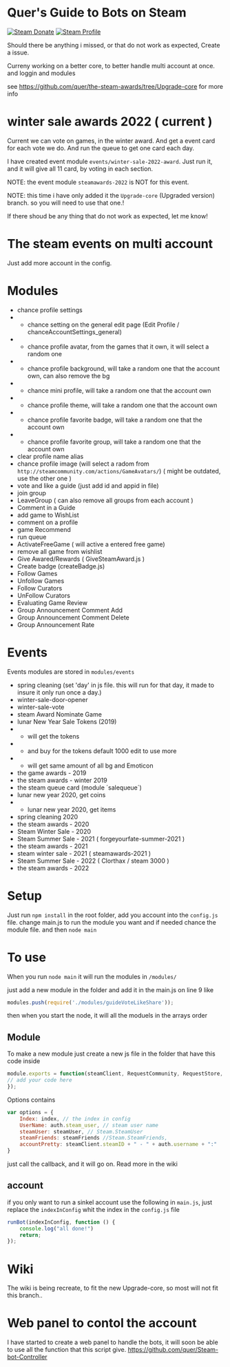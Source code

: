 # Quer's Guide to Bots on Steam 
[![Steam Donate][steam-img]][steam-url] 
[![Steam Profile][steam-account-img]][steam-account-url]

Should there be anything i missed, or that do not work as expected, Create a issue.

Curreny working on a better core, to better handle multi account at once. and loggin and modules 

see https://github.com/quer/the-steam-awards/tree/Upgrade-core for more info

# winter sale awards 2022 ( current )
Current we can vote on games, in the winter award. And get a event card for each vote we do. 
And run the queue to get one card each day.

I have created event module `events/winter-sale-2022-award`. Just run it, and it will give all 11 card, by voting in each section. 

NOTE: the event module `steamawards-2022` is NOT for this event.


NOTE: this time i have only added it the `Upgrade-core` (Upgraded version) branch. so you will need to use that one.!

If there shoud be any thing that do not work as expected, let me know!

# The steam events on multi account
Just add more account in the config.

# Modules
 * chance profile settings
 * * chance setting on the general edit page (Edit Profile / chanceAccountSettings_general)
 * * chance profile avatar, from the games that it own, it will select a random one
 * * chance profile background, will take a random one that the account own, can also remove the bg
 * * chance mini profile, will take a random one that the account own
 * * chance profile theme, will take a random one that the account own
 * * chance profile favorite badge, will take a random one that the account own
 * * chance profile favorite group, will take a random one that the account own
 * clear profile name alias
 * chance profile image (will select a radom from `http://steamcommunity.com/actions/GameAvatars/`) ( might be outdated, use the other one )
 * vote and like a guide (just add id and appid in file)
 * join group
 * LeaveGroup ( can also remove all groups from each account )
 * Comment in a Guide
 * add game to WishList
 * comment on a profile
 * game Recommend
 * run queue
 * ActivateFreeGame ( will active a entered free game)
 * remove all game from wishlist
 * Give Awared/Rewards ( GiveSteamAward.js )
 * Create badge (createBadge.js)
 * Follow Games
 * Unfollow Games
 * Follow Curators
 * UnFollow Curators
 * Evaluating Game Review
 * Group Announcement Comment Add
 * Group Announcement Comment Delete
 * Group Announcement Rate

# Events
Events modules are stored in `modules/events`
 * spring cleaning (set 'day' in js file. this will run for that day, it made to insure it only run once a day.)
 * winter-sale-door-opener
 * winter-sale-vote
 * steam Award Nominate Game
 * lunar New Year Sale Tokens (2019)
 * * will get the tokens 
 * * and buy for the tokens default 1000 edit to use more
 * * will get same amount of all bg and Emoticon
 * the game awards - 2019
 * the steam awards - winter 2019
 * the steam queue card (module ´salequeue´)
 * lunar new year 2020, get coins
 * * lunar new year 2020, get items
 * spring cleaning 2020
 * the steam awards - 2020
 * Steam Winter Sale - 2020
 * Steam Summer Sale - 2021 ( forgeyourfate-summer-2021 )
 * the steam awards - 2021
 * steam winter sale - 2021 ( steamawards-2021 )
 * Steam Summer Sale - 2022 ( Clorthax / steam 3000 )
 * the steam awards - 2022

# Setup
Just run `npm install` in the root folder,
add you account into the `config.js` file.
change main.js to run the module you want
and if needed chance the module file. 
and then `node main`

# To use 
When you run `node main` it will run the modules in `/modules/`

just add a new module in the folder and add it in the main.js on line 9 like
```js
modules.push(require('./modules/guideVoteLikeShare'));
```
then when you start the node, it will all the moduels in the arrays order
## Module
To make a new module just create a new js file in the folder that have this code inside
```js
module.exports = function(steamClient, RequestCommunity, RequestStore, SessionID, options, callback){
// add your code here
});
```
Options contains 
```js
var options = {
    Index: index, // the index in config
    UserName: auth.steam_user, // steam user name
    steamUser: steamUser, // Steam.SteamUser
    steamFriends: steamFriends //Steam.SteamFriends,
    accountPretty: steamClient.steamID + " - " + auth.username + ":"
}
```
just call the callback, and it will go on.
Read more in the wiki
## account
if you only want to run a sinkel account use the following in `main.js`, just replace the `indexInConfig` whit the index in the `config.js` file
```js
runBot(indexInConfig, function () {
	console.log("all done!")
	return;
});
```
# Wiki
The wiki is being recreate, to fit the new Upgrade-core, so most will not fit this branch..

# Web panel to contol the account
I have started to create a web panel to handle the bots, 
it will soon be able to use all the function that this script give.
https://github.com/quer/Steam-bot-Controller

[steam-img]:  https://img.shields.io/badge/donate-Steam-lightgrey.svg?style=flat-square
[steam-url]:  https://steamcommunity.com/tradeoffer/new/?partner=29967844&token=ipZz21tf
[steam-account-url]:  https://steamcommunity.com/id/quer_the_gamer/
[steam-account-img]:  https://img.shields.io/badge/Steam-Profile-lightgrey.svg?style=flat-square
